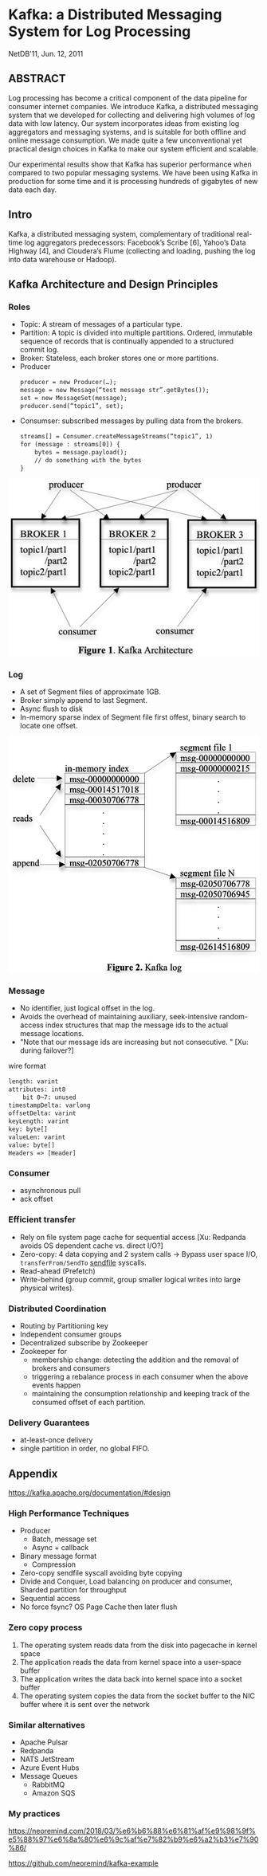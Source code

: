 # Kafka: a Distributed Messaging System for Log Processing

NetDB'11, Jun. 12, 2011

## ABSTRACT

Log processing has become a critical component of the data pipeline for consumer internet companies. We introduce Kafka, a distributed messaging system that we developed for collecting and delivering high volumes of log data with low latency. Our system incorporates ideas from existing log aggregators and messaging systems, and is suitable for both offline and online message consumption. We made quite a few unconventional yet practical design choices in Kafka to make our system efficient and scalable.

Our experimental results show that Kafka has superior
performance when compared to two popular messaging systems.
We have been using Kafka in production for some time and it is
processing hundreds of gigabytes of new data each day.

## Intro

Kafka, a distributed messaging system, complementary of traditional real-time log aggregators predecessors: Facebook’s Scribe [6], Yahoo’s Data Highway [4], and Cloudera’s Flume  (collecting and loading, pushing the log into data warehouse or Hadoop).

## Kafka Architecture and Design Principles

### Roles

- Topic: A stream of messages of a particular type.
- Partition: A topic is divided into
multiple partitions. Ordered, immutable sequence
of records that is continually appended to a structured commit
log. 
- Broker: Stateless, each broker stores one or more 
partitions.
- Producer
    ```
    producer = new Producer(…);
    message = new Message(“test message str”.getBytes());
    set = new MessageSet(message);
    producer.send(“topic1”, set);
    ```
- Consumser: subscribed messages by pulling data
from the brokers.
    ```
    streams[] = Consumer.createMessageStreams(“topic1”, 1)
    for (message : streams[0]) {
        bytes = message.payload();
        // do something with the bytes
    }
    ```

![](images/Kafka_a_Distributed_Messaging_System_for_Log_Processing/kafka-arch.png)

### Log

- A set of Segment files of approximate 1GB.
- Broker simply append to last Segment.
- Async flush to disk
- In-memory sparse index of Segment file first offest, binary search to locate one offset.

![](images/Kafka_a_Distributed_Messaging_System_for_Log_Processing/kafka-segment.png)

### Message
- No identifier, just logical offset in the log.
- Avoids the overhead of maintaining auxiliary, seek-intensive random-access index structures that map the message ids to the actual message locations.
- "Note that our message ids are increasing but not
consecutive. " [Xu: during failover?]

wire format
```
length: varint
attributes: int8
    bit 0~7: unused
timestampDelta: varlong
offsetDelta: varint
keyLength: varint
key: byte[]
valueLen: varint
value: byte[]
Headers => [Header]
```

### Consumer
- asynchronous pull
- ack offset

### Efficient transfer

- Rely on file system page cache for sequential access
    [Xu: Redpanda avoids OS dependent cache vs. direct I/O?]
- Zero-copy: 4 data copying and 2 system calls -> Bypass user space I/O, `transferFrom/SendTo` [sendfile](https://man7.org/linux/man-pages/man2/sendfile.2.html) syscalls.
- Read-ahead (Prefetch)
- Write-behind (group commit, group smaller logical writes into large physical writes). 

### Distributed Coordination

- Routing by Partitioning key
- Independent consumer groups
- Decentralized subscribe by Zookeeper
- Zookeeper for
    - membership change: detecting the addition and the removal of brokers and consumers
    - triggering a rebalance process in each consumer when the above events happen
    - maintaining the consumption relationship and keeping track of the consumed offset of each partition.

### Delivery Guarantees

- at-least-once delivery
- single partition in order, no global FIFO.

## Appendix

https://kafka.apache.org/documentation/#design


### High Performance Techniques

- Producer
    - Batch, message set
    - Async + callback
- Binary message format
    - Compression
- Zero-copy sendfile syscall avoiding byte copying
- Divide and Conquer, Load balancing on producer and consumer, Sharded partition for throughput
- Sequential access
- No force fsync? OS Page Cache then later flush

### Zero copy process

1. The operating system reads data from the disk into pagecache in kernel space
2. The application reads the data from kernel space into a user-space buffer
3. The application writes the data back into kernel space into a socket buffer
4. The operating system copies the data from the socket buffer to the NIC buffer where it is sent over the network

### Similar alternatives

- Apache Pulsar 
- Redpanda
- NATS JetStream
- Azure Event Hubs
- Message Queues
    - RabbitMQ
    - Amazon SQS

### My practices

https://neoremind.com/2018/03/%e6%b6%88%e6%81%af%e9%98%9f%e5%88%97%e6%8a%80%e6%9c%af%e7%82%b9%e6%a2%b3%e7%90%86/

https://github.com/neoremind/kafka-example

